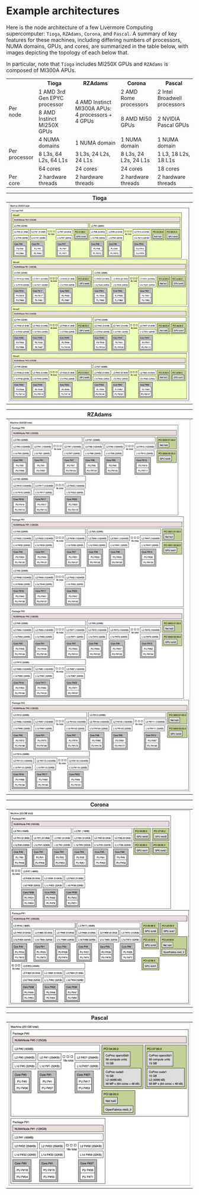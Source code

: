 # Example architectures

Here is the node architecture of a few Livermore Computing supercomputer: `Tioga`, `RZAdams`, `Corona`, and `Pascal`. A summary of key features for these machines, including differing numbers of processors, NUMA domains, GPUs, and cores, are summarized in the table below, with images depicting the topology of each below that.

In particular, note that `Tioga` includes MI250X GPUs and `RZAdams` is composed of MI300A APUs.

<table>
  <tr>
    <th></th>
    <th>Tioga</th>
    <th>RZAdams</th>
    <th>Corona</th>
    <th>Pascal</th>
  </tr>
  <tr>
    <td rowspan="2">Per<br>node</td>
    <td>1 AMD 3rd Gen EPYC processor</td>
    <td rowspan="2">4 AMD Instinct MI300A APUs:
    	4 processors + 4 GPUs</td>
    <td>2 AMD Rome processors</td>
    <td>2 Intel Broadwell processors</td>
  </tr>
  <tr>
    <td>8 AMD Instinct MI250X GPUs</td>
    <td>8 AMD MI50 GPUs</td>
    <td>2 NVIDIA Pascal GPUs</td>
  </tr>
  <tr>
    <td rowspan="3">Per<br>processor</td>
    <td>4 NUMA domains</td>
    <td>1 NUMA domain</td>
    <td>1 NUMA domain</td>
    <td>1 NUMA domain</td>
  </tr>
  <tr>
    <td>8 L3s, 64 L2s, 64 L1s</td>
    <td>3 L3s, 24 L2s, 24 L1s</td>
    <td>8 L3s, 24 L2s, 24 L1s</td>
    <td>1 L3, 18 L2s, 18 L1s</td>
  </tr>
  <tr>
    <td>64 cores</td>
    <td>24 cores</td>
    <td>24 cores</td>
    <td>18 cores</td>
  </tr>
  <tr>
    <td>Per<br>core</td>
    <td>2 hardware threads</td>
    <td>2 hardware threads</td>
    <td>2 hardware threads</td>
    <td>2 hardware threads</td>
  </tr>
</table>

|<b> Tioga </b>|
|:--:|
|![Tioga](../figures/tioga-web.png "Tioga (MI250X)")|

|<b> RZAdams </b>|
|:--:|
|![Tioga](../figures/rzadams-web.png "RZAdams (MI300A)")|

|<b> Corona </b>|
|:--:|
|![Corona](../figures/corona-web.png "Corona")|

|<b> Pascal </b>|
|:--:|
|![Pascal](../figures/pascal-web.png "Pascal")|









<!-- Commenting out since Gitlab does not display PDFs
<object data="../hwloc/ruby.pdf" type="application/pdf" width="800px" height="800px">
</object>

<object data="../hwloc/mammoth.pdf" type="application/pdf" width="800px" height="800px">
</object>

<object data="../hwloc/corona.pdf" type="application/pdf" width="800px" height="800px">
</object>
-->
